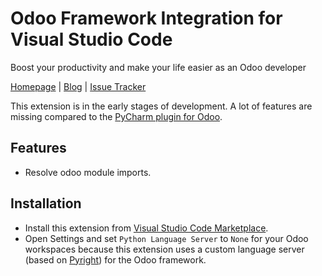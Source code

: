 # Odoo Framework Integration for Visual Studio Code

Boost your productivity and make your life easier as an Odoo developer

[Homepage](https://odoo-ide.com) | [Blog](https://odoo-ide.com/blog) | [Issue Tracker](https://github.com/odoo-ide/vscode-odoo/issues)

This extension is in the early stages of development. A lot of features are missing compared to the [PyCharm plugin for Odoo](https://plugins.jetbrains.com/plugin/13499-odoo).

## Features
- Resolve odoo module imports.


## Installation
- Install this extension from [Visual Studio Code Marketplace](https://marketplace.visualstudio.com/items?itemName=trinhanhngoc.vscode-odoo).
- Open Settings and set `Python Language Server` to `None` for your Odoo workspaces because this extension uses a custom language server (based on [Pyright](https://github.com/microsoft/pyright)) for the Odoo framework.
